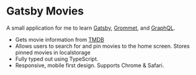 # Gatsby Movies

A small application for me to learn [Gatsby](https://www.gatsbyjs.com), [Grommet](https://v2.grommet.io), and [GraphQL](https://graphql.org).

- Gets movie information from [TMDB](https://www.themoviedb.org/?language=en-US)
- Allows users to search for and pin movies to the home screen. Stores pinned movies in localstorage
- Fully typed out using TypeScript.
- Responsive, mobile first design. Supports Chrome & Safari.
